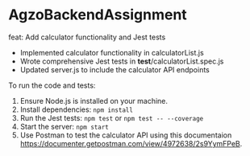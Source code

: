 # AgzoBackendAssignment
feat: Add calculator functionality and Jest tests

- Implemented calculator functionality in calculatorList.js
- Wrote comprehensive Jest tests in __test__/calculatorList.spec.js
- Updated server.js to include the calculator API endpoints

To run the code and tests:
1. Ensure Node.js is installed on your machine.
2. Install dependencies: `npm install`
3. Run the Jest tests: `npm test` or `npm test -- --coverage` 
4. Start the server: `npm start`
5. Use Postman to test the calculator API using this documentaion https://documenter.getpostman.com/view/4972638/2s9YymFPeB.

